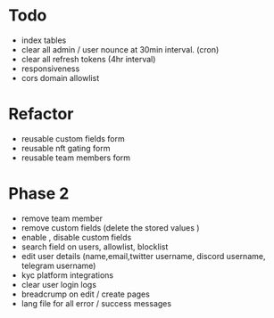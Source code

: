 # Todo

-   index tables
-   clear all admin / user nounce at 30min interval. (cron)
-   clear all refresh tokens (4hr interval)
-   responsiveness
-   cors domain allowlist

# Refactor

-   reusable custom fields form
-   reusable nft gating form
-   reusable team members form

# Phase 2

-   remove team member
-   remove custom fields (delete the stored values )
-   enable , disable custom fields
-   search field on users, allowlist, blocklist
-   edit user details (name,email,twitter username, discord username, telegram username)
-   kyc platform integrations
-   clear user login logs
-   breadcrump on edit / create pages
-   lang file for all error / success messages

